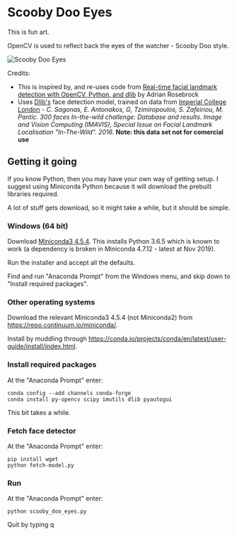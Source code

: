 # Scooby Doo Eyes

This is fun art.

OpenCV is used to reflect back the eyes of the watcher - Scooby Doo style.

![Scooby Doo Eyes](file:///Projects/scooby_doo_eyes/eyes.jpg)

Credits:
* This is inspired by, and re-uses code from [Real-time facial landmark detection with OpenCV, Python, and dlib](https://www.pyimagesearch.com/2017/04/17/real-time-facial-landmark-detection-opencv-python-dlib/) by Adrian Rosebrock 
* Uses [Dlib's](http://dlib.net/) face detection model, trained on data from [Imperial College London](https://ibug.doc.ic.ac.uk/resources/facial-point-annotations/) - _C. Sagonas, E. Antonakos, G, Tzimiropoulos, S. Zafeiriou, M. Pantic.  300 faces In-the-wild challenge: Database and results. Image and Vision Computing (IMAVIS), Special Issue on Facial Landmark Localisation "In-The-Wild". 2016._  **Note: this data set not for comercial use**

## Getting it going

If you know Python, then you may have your own way of getting setup. I suggest using Miniconda Python because it will download the prebuilt libraries required.

A lot of stuff gets download, so it might take a while, but it should be simple.

### Windows (64 bit)

Download [Miniconda3 4.5.4](https://repo.continuum.io/miniconda/Miniconda3-4.5.4-Windows-x86_64.exe).  This installs Python 3.6.5 which is known to work (a dependency is broken in Miniconda 4.7.12 - latest at Nov 2019).

Run the installer and accept all the defaults.

Find and run "Anaconda Prompt" from the Windows menu, and skip down to "Install required packages".

### Other operating systems

Download the relevant Miniconda3 4.5.4 (not Miniconda2) from <https://repo.continuum.io/miniconda/>.

Install by muddling through <https://conda.io/projects/conda/en/latest/user-guide/install/index.html>.

### Install required packages

At the "Anaconda Prompt" enter:

    conda config --add channels conda-forge
    conda install py-opencv scipy imutils dlib pyautogui

This bit takes a while.

### Fetch face detector

At the "Anaconda Prompt" enter:

    pip install wget
    python fetch-model.py

### Run

At the "Anaconda Prompt" enter:

    python scooby_doo_eyes.py

Quit by typing q
